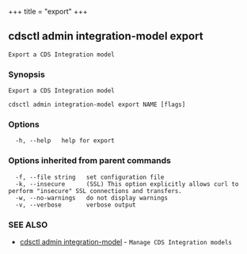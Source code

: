 +++
title = "export"
+++
## cdsctl admin integration-model export

`Export a CDS Integration model`

### Synopsis

`Export a CDS Integration model`

```
cdsctl admin integration-model export NAME [flags]
```

### Options

```
  -h, --help   help for export
```

### Options inherited from parent commands

```
  -f, --file string   set configuration file
  -k, --insecure      (SSL) This option explicitly allows curl to perform "insecure" SSL connections and transfers.
  -w, --no-warnings   do not display warnings
  -v, --verbose       verbose output
```

### SEE ALSO

* [cdsctl admin integration-model](/manual/components/cdsctl/admin/integration-model/)	 - `Manage CDS Integration models`


